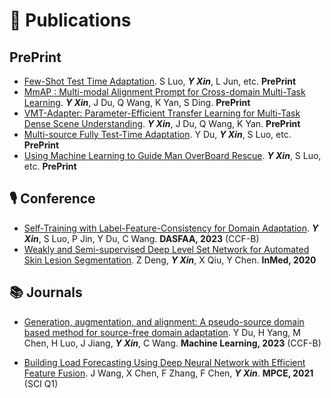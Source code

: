 # 📝 Publications 
## PrePrint
- [Few-Shot Test Time Adaptation](). S Luo, ***Y Xin***, L Jun, etc. **PrePrint**
- [MmAP : Multi-modal Alignment Prompt for Cross-domain Multi-Task Learning](). ***Y Xin***, J Du, Q Wang, K Yan, S Ding. **PrePrint**
- [VMT-Adapter: Parameter-Efficient Transfer Learning for Multi-Task Dense Scene Understanding](). ***Y Xin***, J Du, Q Wang, K Yan. **PrePrint**
- [Multi-source Fully Test-Time Adaptation](). Y Du, ***Y Xin***, S Luo, etc. **PrePrint**
- [Using Machine Learning to Guide Man OverBoard Rescue](). ***Y Xin***, S Luo, etc. **PrePrint**

## 🎙 Conference
- [Self-Training with Label-Feature-Consistency for Domain Adaptation](https://link.springer.com/chapter/10.1007/978-3-031-30678-5_7). ***Y Xin***, S Luo, P Jin, Y Du, C Wang. **DASFAA, 2023** (CCF-B)
- [Weakly and Semi-supervised Deep Level Set Network for Automated Skin Lesion Segmentation](https://link.springer.com/chapter/10.1007/978-981-15-5852-8_14). Z Deng, ***Y Xin***, X Qiu, Y Chen. **InMed, 2020**

## 📚 Journals
- [Generation, augmentation, and alignment: A pseudo-source domain based method for source-free domain adaptation](). Y Du, H Yang, M Chen, H Luo, J Jiang, ***Y Xin***, C Wang. **Machine Learning, 2023** (CCF-B)

- [Building Load Forecasting Using Deep Neural Network with Efficient Feature Fusion](https://ieeexplore.ieee.org/abstract/document/9319813). J Wang, X Chen, F Zhang, F Chen, ***Y Xin***. **MPCE, 2021** (SCI Q1)
